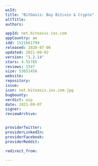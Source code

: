 ```yaml
---
wsId: 
title: "BitOasis: Buy Bitcoin & Crypto"
altTitle: 
authors:

appId: net.bitoasis.ios.com
appCountry: ae
idd: 1521661794
released: 2020-07-06
updated: 2021-09-02
version: "1.2.14"
stars: 4.55785
reviews: 1547
size: 53651456
website: 
repository: 
issue: 
icon: net.bitoasis.ios.com.jpg
bugbounty: 
verdict: wip
date: 2021-09-07
signer: 
reviewArchive:


providerTwitter: 
providerLinkedIn: 
providerFacebook: 
providerReddit: 

redirect_from:

---
```


